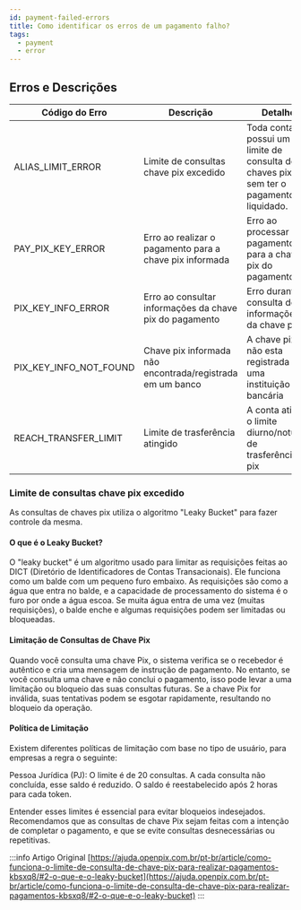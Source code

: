```yaml
---
id: payment-failed-errors
title: Como identificar os erros de um pagamento falho?
tags:
  - payment
  - error
---
```


## Erros e Descrições

| Código do Erro     | Descrição                                                 | Detalhe  |
|--------------------|-----------------------------------------------------------|----------|
| ALIAS_LIMIT_ERROR  | Limite de consultas chave pix excedido                    |  Toda conta possui um limite de consulta de chaves pix sem ter o pagamento liquidado. |
| PAY_PIX_KEY_ERROR            | Erro ao realizar o pagamento para a chave pix informada   | Erro ao processar o pagamento para a chave pix do pagamento |
| PIX_KEY_INFO_ERROR | Erro ao consultar informações da chave pix do pagamento   | Erro durante a consulta de informações da chave pix |
| PIX_KEY_INFO_NOT_FOUND         | Chave pix informada não encontrada/registrada em um banco | A chave pix não esta registrada em uma instituição bancária |
| REACH_TRANSFER_LIMIT    | Limite de trasferência atingido                           | A conta atingiu o limite diurno/noturno de trasferência pix |

### Limite de consultas chave pix excedido

As consultas de chaves pix utiliza o algoritmo "Leaky Bucket" para fazer controle da mesma.

#### O que é o Leaky Bucket?
O "leaky bucket" é um algoritmo usado para limitar as requisições feitas ao DICT (Diretório de Identificadores de Contas Transacionais). Ele funciona como um balde com um pequeno furo embaixo. As requisições são como a água que entra no balde, e a capacidade de processamento do sistema é o furo por onde a água escoa. Se muita água entra de uma vez (muitas requisições), o balde enche e algumas requisições podem ser limitadas ou bloqueadas.

#### Limitação de Consultas de Chave Pix
Quando você consulta uma chave Pix, o sistema verifica se o recebedor é autêntico e cria uma mensagem de instrução de pagamento. No entanto, se você consulta uma chave e não conclui o pagamento, isso pode levar a uma limitação ou bloqueio das suas consultas futuras. Se a chave Pix for inválida, suas tentativas podem se esgotar rapidamente, resultando no bloqueio da operação.

#### Política de Limitação
Existem diferentes políticas de limitação com base no tipo de usuário, para empresas a regra o seguinte:

Pessoa Jurídica (PJ): O limite é de 20 consultas. A cada consulta não concluída, esse saldo é reduzido. O saldo é reestabelecido após 2 horas para cada token.

Entender esses limites é essencial para evitar bloqueios indesejados. Recomendamos que as consultas de chave Pix sejam feitas com a intenção de completar o pagamento, e que se evite consultas desnecessárias ou repetitivas.

:::info
Artigo Original [https://ajuda.openpix.com.br/pt-br/article/como-funciona-o-limite-de-consulta-de-chave-pix-para-realizar-pagamentos-kbsxq8/#2-o-que-e-o-leaky-bucket](https://ajuda.openpix.com.br/pt-br/article/como-funciona-o-limite-de-consulta-de-chave-pix-para-realizar-pagamentos-kbsxq8/#2-o-que-e-o-leaky-bucket)
:::
